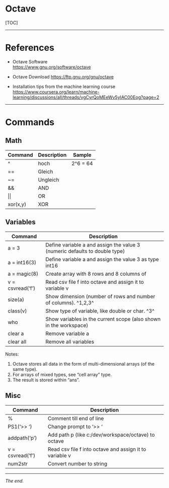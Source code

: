 Octave
===============================================================================

[TOC]

-------------------------------------------------------------------------------
# References 

- Octave Software  
  https://www.gnu.org/software/octave

- Octave Download
  https://ftp.gnu.org/gnu/octave

- Installation tips from the machine learning course
  https://www.coursera.org/learn/machine-learning/discussions/all/threads/vgCyrQoMEeWv5yIAC00Eog?page=2


-------------------------------------------------------------------------------
# Commands

## Math

Command             | Description                   |  Sample
------------------- | ----------------------------- | -------------------------      
^                   | hoch                          | 2^6 = 64
==                  | Gleich                        |
~=                  | Ungleich                      |
&&                  | AND                           |
\|\|                | OR                            |
xor(x,y)            | XOR                           |

        
## Variables
 
Command             | Description                   
------------------- | ---------------------------------------------------------      
a = 3               | Define variable a and assign the value 3 (numeric defaults to double  type)
a = int16(3)        | Define variable a and assign the value 3 as type int16
a = magic(8)        | Create array with 8 rows and 8 columns of 
v = csvread(‘f’)    | Read csv file f into octave and assign it to variable v
size(a)             | Show dimension (number of rows and number of columns). ^1,2,3^
class(v)            | Show type of variable, like double or char. ^3^
who                 | Show variables in the current scope (also shown in the workspace)
clear a             | Remove variable a 
clear all           | Remove all variables


Notes:
 1) Octave stores all data in the form of multi-dimensional arrays (of the same type). 
 2) For arrays of mixed types, see “cell array” type. 
 3) The result is stored within  “ans”.
        
        
## Misc

Command             | Description                   
------------------- | ---------------------------------------------------------      
%                   | Comment till end of line
PS1(‘>> ‘)          | Change prompt to ‘>> ‘
addpath(‘p’)        | Add path p (like c:/dev/workspace/octave) to octave
v = csvread(‘f’)    | Read csv file f into octave and assign it to variable v
num2str             | Convert number to string
   
-------------------------------------------------------------------------------
_The end._

